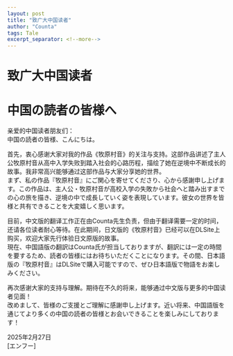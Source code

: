 ```yaml
---
layout: post
title: "致广大中国读者"
author: "Counta"
tags: Tale
excerpt_separator: <!--more-->
---
```


# 致广大中国读者  
# 中国の読者の皆様へ  

<!--more-->

亲爱的中国读者朋友们：  
中国の読者の皆様、こんにちは。  

首先，衷心感谢大家对我的作品《牧原村音》的关注与支持。这部作品讲述了主人公牧原村音从高中入学失败到踏入社会的心路历程，描绘了她在逆境中不断成长的故事。我非常高兴能够通过这部作品与大家分享她的世界。  
まず、私の作品『牧原村音』にご関心を寄せてくださり、心から感謝申し上げます。この作品は、主人公・牧原村音が高校入学の失敗から社会へと踏み出すまでの心の旅を描き、逆境の中で成長していく姿を表現しています。彼女の世界を皆様と共有できることを大変嬉しく思います。  

目前，中文版的翻译工作正在由Counta先生负责，但由于翻译需要一定的时间，还请各位读者耐心等待。在此期间，日文版的《牧原村音》已经可以在DLSite上购买，欢迎大家先行体验日文原版的故事。  
現在、中国語版の翻訳はCounta氏が担当しておりますが、翻訳には一定の時間を要するため、読者の皆様にはお待ちいただくことになります。その間、日本語版の『牧原村音』はDLSiteで購入可能ですので、ぜひ日本語版で物語をお楽しみください。  

再次感谢大家的支持与理解。期待在不久的将来，能够通过中文版与更多的中国读者见面！  
改めまして、皆様のご支援とご理解に感謝申し上げます。近い将来、中国語版を通じてより多くの中国の読者の皆様とお会いできることを楽しみにしております！  

2025年2月27日  
[エンフー]  
